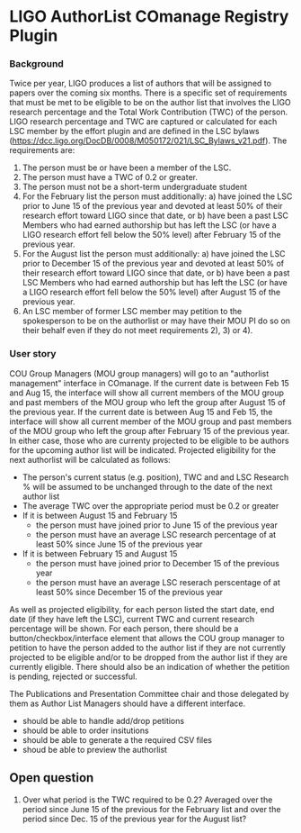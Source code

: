 # LIGO AuthorList COmanage Registry Plugin

### Background
Twice per year, LIGO produces a list of authors that will be assigned to papers over the coming six months. There is a specific set of requirements that must be met to be eligible to be on the author list that involves the LIGO research percentage and the Total Work Contribution (TWC) of the person. LIGO research percentage and TWC are captured or calculated for each LSC member by the effort plugin and are defined in the LSC bylaws (https://dcc.ligo.org/DocDB/0008/M050172/021/LSC_Bylaws_v21.pdf). The requirements are:

 1) The person must be or have been a member of the LSC.
 2) The person must have a TWC of 0.2 or greater.
 3) The person must not be a short-term undergraduate student
 4) For the February list the person must additionally:
    a)  have joined the LSC prior to June 15 of the previous year and devoted at least 50% of their research effort toward LIGO since that date, or
    b) have been a past LSC Members who had earned authorship but has left the LSC (or have a LIGO research effort fell below the 50% level) after February 15 of the previous year.
 5) For the August list the person must additionally:
    a) have joined the LSC prior to December 15 of the previous year and devoted at least 50% of their research effort toward LIGO since that date, or
    b) have been a past LSC Members who had earned authorship but has left the LSC (or have a LIGO research effort fell below the 50% level) after August 15 of the previous year.
 6) An LSC member of former LSC member may petition to the spokesperson to be on the authorlist or may have their MOU PI do so on their behalf even if they do not meet requirements 2), 3) or 4).

### User story
COU Group Managers (MOU group managers) will go to an "authorlist management" interface in COmanage. If the current date is between Feb 15 and Aug 15, the interface will show all current members of the MOU group and past members of the MOU group who left the group after August 15 of the previous year. If the current date is between Aug 15 and Feb 15, the interface will show all current member of the MOU group and past members of the MOU group who left the group after February 15 of the previous year. In either case, those who are currenty projected to be eligible to be authors for the upcoming author list will be indicated. Projected eligibility for the next authorlist will be calculated as follows:
 - The person's current status (e.g. position), TWC and and LSC Research % will be assumed to be unchanged through to the date of the next author list
 - The average TWC over the appropriate period must be 0.2 or greater
 - If it is between August 15 and February 15
   - the person must have joined prior to June 15 of the previous year
   - the person must have an average LSC research percentage of at least 50% since June 15 of the previous year
 - If it is between February 15 and August 15
   - the person must have joined prior to December 15 of the previous year
   - the person must have an average LSC reserach perscentage of at least 50% since December 15 of the previous year
 
 As well as projected eligibility, for each person listed the start date, end date (if they have left the LSC), current TWC and current research percentage will be shown. For each person, there should be a button/checkbox/interface element that allows the COU group manager to petition to have the person added to the author list if they are not currently projected to be eligible and/or to be dropped from the author list if they are currently eligible. There should also be an indication of whether the petition is pending, rejected or successful.
 
 The Publications and Presentation Committee chair and those delegated by them as Author List Managers should have a different interface. 
 - should be able to handle add/drop petitions
 - should be able to order insitutions
 - should be able to generate a the required CSV files 
 - shoud be able to preview the authorlist
 
 
## Open question
 1) Over what period is the TWC required to be 0.2? Averaged over the period since June 15 of the previous for the February list and over the period since Dec. 15 of the previous year for the August list? 
